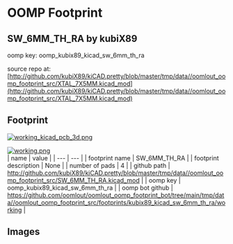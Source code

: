 # OOMP Footprint  
## SW_6MM_TH_RA  by kubiX89  
  
oomp key: oomp_kubix89_kicad_sw_6mm_th_ra  
  
source repo at: [http://github.com/kubiX89/kiCAD.pretty/blob/master/tmp/data//oomlout_oomp_footprint_src/XTAL_7X5MM.kicad_mod](http://github.com/kubiX89/kiCAD.pretty/blob/master/tmp/data//oomlout_oomp_footprint_src/XTAL_7X5MM.kicad_mod)  
## Footprint  
  
[![working_kicad_pcb_3d.png](working_kicad_pcb_3d_600.png)](working_kicad_pcb_3d.png)  
  
[![working.png](working_600.png)](working.png)  
| name | value | 
| --- | --- | 
| footprint name | SW_6MM_TH_RA | 
| footprint description | None | 
| number of pads | 4 | 
| github path | http://github.com/kubiX89/kiCAD.pretty/blob/master/tmp/data//oomlout_oomp_footprint_src/SW_6MM_TH_RA.kicad_mod | 
| oomp key | oomp_kubix89_kicad_sw_6mm_th_ra | 
| oomp bot github | https://github.com/oomlout/oomlout_oomp_footprint_bot/tree/main/tmp/data//oomlout_oomp_footprint_src/footprints/kubix89_kicad_sw_6mm_th_ra/working | 
## Images  

